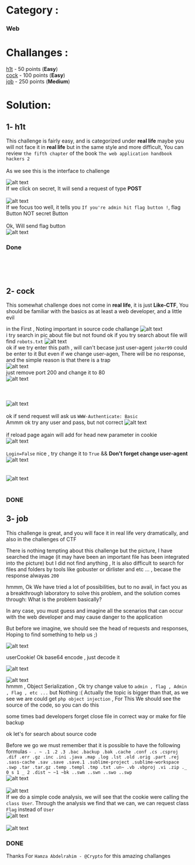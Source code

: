 # Category :
### Web

# Challanges :
[h1t](h1t.hamza.fun)&nbsp;- 50  points (**Easy**) <br>
[cock](cock.hamza.fun)&nbsp;- 100 points (**Easy**) <br>
[job](job.hamza.fun)&nbsp;- 250 points (**Medium**)<br>

# Solution:

## 1- **h1t**

This challenge is fairly easy, and is categorized under **real life** maybe you will not face it in **real life** but in the same style and more difficult, You can review `the fifth chapter` of the book `The web application handbook hackers 2`<br>
<br>
As we see this is the interface to challenge

![alt text](https://github.com/AnonDeek/CTF/blob/master/HC-CTF/Web/h1t-1.png "h1t-1")<br>
If we click on secret, It will send a request of type **POST**
<br><br>
![alt text](https://github.com/AnonDeek/CTF/blob/master/HC-CTF/Web/h1t-2.png "h1t-2")<br>
If we focus too well, it tells you `If you're admin hit flag button !`, flag Button NOT secret Button <br><br>
Ok, Will send flag button<br>
![alt text](https://github.com/AnonDeek/CTF/blob/master/HC-CTF/Web/h1t-3.png "h1t-3")<br>
### Done
<br><br><br>
## 2- **cock**

This somewhat challenge does not come in **real life**, it is just **Like-CTF**, You should be familiar with the basics as at least a web developer, and a little evil

in the First , Noting important in source code challange
![alt text](https://github.com/AnonDeek/CTF/blob/master/HC-CTF/Web/cock-1.png "cock-1")<br>
i try search in pic about file but not found
ok if you try search about file will find `robots.txt` 
![alt text](https://github.com/AnonDeek/CTF/blob/master/HC-CTF/Web/coke-2.png "cock-2")<br>
ok if we try enter this path , will can't becase just user-agent `joker99` could be enter to it
But even if we change user-agen, There will be no response, and the simple reason is that there is a trap
<br>![alt text](https://github.com/AnonDeek/CTF/blob/master/HC-CTF/Web/coke-3.png "cock-3")<br>
just remove port 200 and change it to 80
<br>
![alt text](https://github.com/AnonDeek/CTF/blob/master/HC-CTF/Web/coke-5.png "cock-5")<br><br>
<br><br>
![alt text](https://github.com/AnonDeek/CTF/blob/master/HC-CTF/Web/coke-6.png "cock-6")<br><br>
ok if send request will ask us `WWW-Authenticate: Basic`<br>
Ammm ok try any user and pass, but not correct
![alt text](https://github.com/AnonDeek/CTF/blob/master/HC-CTF/Web/coke-7.png "cock-7")<br><br>
if reload page again will add for head new parameter in cookie
<br>
![alt text](https://github.com/AnonDeek/CTF/blob/master/HC-CTF/Web/coke-8.png "cock-8")<br><br>
`Login=False` nice , try change it to `True` &&  **Don't forget change user-agent**
<br>
![alt text](https://github.com/AnonDeek/CTF/blob/master/HC-CTF/Web/coke-9.png "cock-9")<br><br>
<br>
![alt text](https://github.com/AnonDeek/CTF/blob/master/HC-CTF/Web/cock-10.png "cock-10")<br><br>
### DONE
## 3- **job**

  This challenge is great, and you will face it in real life very dramatically, and also in the challenges of CTF

  There is nothing tempting about this challenge but the picture, I have searched the image (it may have been an important file has been integrated into the picture) but I did not find anything , It is also difficult to search for files and folders by tools like gobuster or dirlister and etc ... , becase the response alwayas `200`<br>

  hmmm, Ok We have tried a lot of possibilities, but to no avail, in fact you as a breakthrough laboratory to solve this problem, and the solution comes through: What is the problem basically?

  In any case, you must guess and imagine all the scenarios that can occur with the web developer and may cause danger to the application

  But before we imagine, we should see the head of requests and responses, Hoping to find something to help us ;)
  
  ![alt text](https://github.com/AnonDeek/CTF/blob/master/HC-CTF/Web/job-1.png "job-1")<br>
  
  userCookie! Ok base64 encode , just decode it
  
  ![alt text](https://github.com/AnonDeek/CTF/blob/master/HC-CTF/Web/job-2.png "job-2")<br>
  
  ![alt text](https://github.com/AnonDeek/CTF/blob/master/HC-CTF/Web/job-3.png "job-3")<br>
  hmmm , Object Serialization , Ok try change value to `admin , flag , Admin , Flag , etc ...` but Nothing :( 
  Actually the topic is bigger than that, as we see we are could get `php object injection` , For This We should see the source of the code, so you can do this
  
  some times bad developers forget close file in correct way or make for file backup
  
  ok let's for search about source code 
  
  Before we go we must remember that it is possible to have the following formulas `-
.
~
.1
.2
.3
.bac
.backup
.bak
.cache
.conf
.cs
.csproj
.dif
.err
.gz
.inc
.ini
.java
.map
.log
.lst
.old
.orig
.part
.rej
.sass-cache
.sav
.save
.save.1
.sublime-project
.sublime-workspace
.swp
.tar
.tar.gz
.temp
.templ
.tmp
.txt
.un~
.vb
.vbproj
.vi
.zip
._
0
s
1
_
2
.dist
~
~1
~bk
..swm
..swn
..swo
..swp`
<br>![alt text](https://github.com/AnonDeek/CTF/blob/master/HC-CTF/Web/job-4.png "job-4")<br><br>
![alt text](https://github.com/AnonDeek/CTF/blob/master/HC-CTF/Web/job-5.png "job-5")<br>
If we do a simple code analysis, we will see that the cookie were calling the `class User`.
Through the analysis we find that we can, we can request class `Flag` instead of `User`
<br>![alt text](https://github.com/AnonDeek/CTF/blob/master/HC-CTF/Web/job-6.png "job-6")<br>
<br>![alt text](https://github.com/AnonDeek/CTF/blob/master/HC-CTF/Web/job-7.png "job-7")<br>
### DONE

Thanks For `Hamza Abdelrahim - @Crypto` for this amazing challanges
